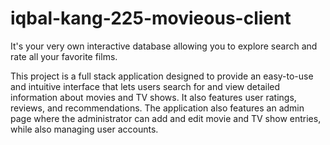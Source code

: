 # iqbal-kang-225-movieous-client
It's your very own interactive database allowing you to explore search and rate all your favorite films.

This project is a full stack application designed to provide an easy-to-use and intuitive interface that lets users search for and 
view detailed information about movies and TV shows. It also features user ratings, reviews, and recommendations. 
The application also features an admin page where the administrator can add and edit movie and TV show entries, while also managing user 
accounts.
